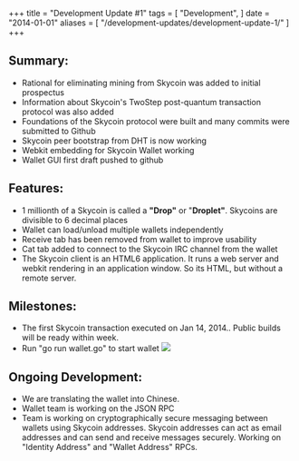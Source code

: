 +++
title = "Development Update #1"
tags = [
    "Development",
]
date = "2014-01-01"
aliases = [
	"/development-updates/development-update-1/"
]
+++

## Summary:

- Rational for eliminating mining from Skycoin was added to initial prospectus
- Information about Skycoin's TwoStep post-quantum transaction protocol was also added
- Foundations of the Skycoin protocol were built and many commits were submitted to Github
- Skycoin peer bootstrap from DHT is now working
- Webkit embedding for Skycoin Wallet working
- Wallet GUI first draft pushed to github

## Features:
- 1 millionth of a Skycoin is called a **"Drop"** or "**Droplet"**. Skycoins are divisible to 6 decimal places
- Wallet can load/unload multiple wallets independently
- Receive tab has been removed from wallet to improve usability
- Cat tab added to connect to the Skycoin IRC channel from the wallet
- The Skycoin client is an HTML6 application. It runs a web server and webkit rendering in an application window. So its HTML, but without a remote server.

## Milestones:

- The first Skycoin transaction executed on Jan 14, 2014.. Public builds will be ready within week.
- Run "go run wallet.go" to start wallet
![](https://ip.bitcointalk.org/?u=http%3A%2F%2Fi.imgur.com%2FfVfGcwo.png&t=578&c=t7Q4apEWV_NY0Q)

## Ongoing Development:

- We are translating the wallet into Chinese.
- Wallet team is working on the JSON RPC
- Team is working on cryptographically secure messaging between wallets using Skycoin addresses. Skycoin addresses can act as email addresses and can send and receive messages securely. Working on "Identity Address" and "Wallet Address" RPCs.



